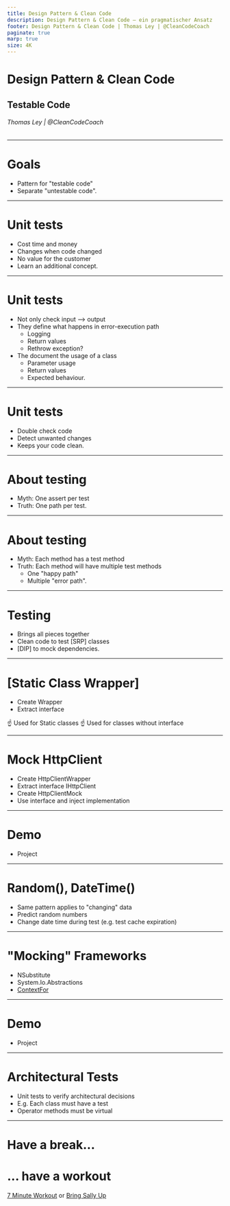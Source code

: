 ```yaml
---
title: Design Pattern & Clean Code
description: Design Pattern & Clean Code – ein pragmatischer Ansatz
footer: Design Pattern & Clean Code | Thomas Ley | @CleanCodeCoach
paginate: true
marp: true
size: 4K
---
```


<!-- _footer: "" -->
<!-- _paginate: "" -->
# Design Pattern & Clean Code

## Testable Code

###### Thomas Ley | @CleanCodeCoach

---
<!-- _footer: "" -->
<!-- _paginate: "" -->
# Goals

* Pattern for "testable code"
* Separate "untestable code".

---
# Unit tests

* Cost time and money
* Changes when code changed
* No value for the customer
* Learn an additional concept.

---
# Unit tests

* Not only check input --> output
* They define what happens in error-execution path
    * Logging
    * Return values
    * Rethrow exception?
* The document the usage of a class
    * Parameter usage
    * Return values
    * Expected behaviour.

---
# Unit tests

* Double check code
* Detect unwanted changes
* Keeps your code clean.

---
# About testing

* Myth: One assert per test
* Truth: One path per test.

---
# About testing

* Myth: Each method has a test method
* Truth: Each method will have multiple test methods
    * One "happy path"
    * Multiple "error path".

---
# Testing

* Brings all pieces together
* Clean code to test [SRP] classes
* [DIP] to mock dependencies.

---
# [Static Class Wrapper]

* Create Wrapper
* Extract interface

:point_up: Used for Static classes
:point_up: Used for classes without interface

---
# Mock HttpClient

* Create HttpClientWrapper
* Extract interface IHttpClient
* Create HttpClientMock
* Use interface and inject implementation

---
# Demo

- Project 

---
# Random(), DateTime()

* Same pattern applies to "changing" data
* Predict random numbers
* Change date time during test (e.g. test cache expiration)

---
# "Mocking" Frameworks

* NSubstitute
* System.Io.Abstractions
* [ContextFor<T>](https://codequalitycoach.de/posts/ContextFor-for-testing/)

---
# Demo

- Project 



---
# Architectural Tests

* Unit tests to verify architectural decisions
* E.g. Each class must have a test
* Operator methods must be virtual

---
# Have a break...

# ... have a workout

[7 Minute Workout](https://www.youtube.com/watch?v=mmq5zZfmIws) or [Bring Sally Up](https://www.youtube.com/watch?v=41N6bKO-NVI)
